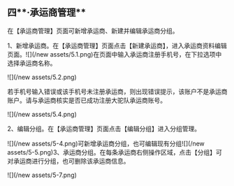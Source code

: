 ## 四**·承运商管理**

在【承运商管理】页面可新增承运商、新建并编辑承运商分组。

1、新增承运商。在【承运商管理】页面点击【新建承运商】，进入承运商资料编辑页面。![](/new assets/5.1.png)在页面中输入承运商注册手机号，在下拉选项中选择承运商名称。

![](/new assets/5.2.png)

若手机号输入错误或该手机号未注册承运商，则出现错误提示，该账户不是承运商账户。请与承运商核实是否已成功注册大驼队承运商账号。

![](/new assets/5.4.png)

2、编辑分组。在【承运商管理】页面点击【编辑分组】进入分组管理。

![](/new assets/5-4.png)可新增承运商分组，也可编辑现有分组![](/new assets/5-5.png)3、承运商分组。在每条承运商右侧操作区域，点击【分组】可对承运商进行分组，也可删除该承运商信息。

![](/new assets/5-7.png)

